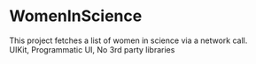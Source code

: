 # WomenInScience
This project fetches a list of women in science via a network call.
<br>UIKit, Programmatic UI, No 3rd party libraries
